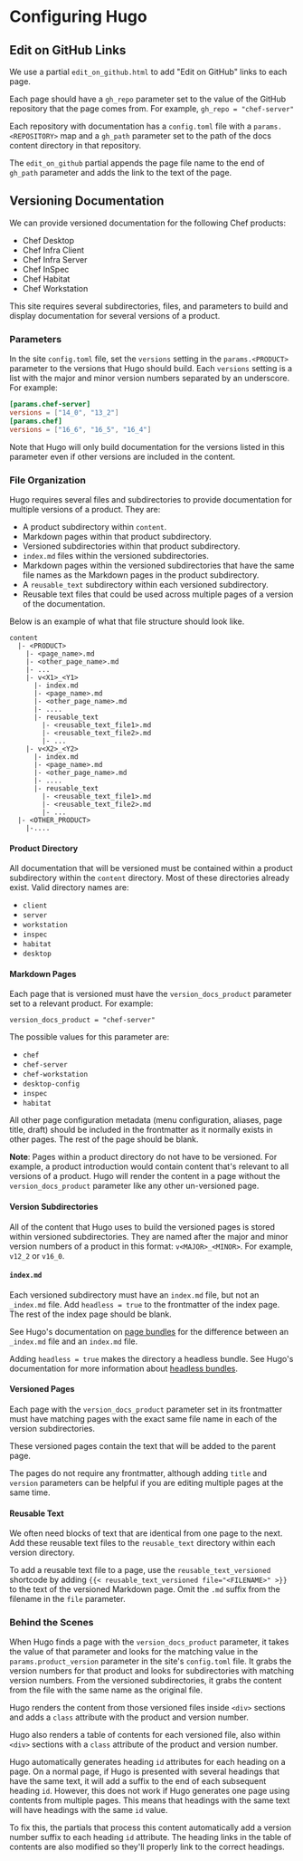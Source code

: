 <!-- markdownlint-disable-file MD002 -->
# Configuring Hugo

## Edit on GitHub Links

We use a partial `edit_on_github.html` to add "Edit on GitHub" links to each page.

Each page should have a `gh_repo` parameter set to the value of the GitHub repository
that the page comes from. For example, `gh_repo = "chef-server"`

Each repository with documentation has a `config.toml` file with a `params.<REPOSITORY>`
map and a `gh_path` parameter set to the path of the docs content directory in
that repository.

The `edit_on_github` partial appends the page file name to the end of `gh_path`
parameter and adds the link to the text of the page.

## Versioning Documentation

We can provide versioned documentation for the following Chef products:

- Chef Desktop
- Chef Infra Client
- Chef Infra Server
- Chef InSpec
- Chef Habitat
- Chef Workstation

This site requires several subdirectories, files, and parameters to build and display
documentation for several versions of a product.

### Parameters

In the site `config.toml` file, set the `versions` setting in the `params.<PRODUCT>` parameter to the
versions that Hugo should build. Each `versions` setting
is a list with the major and minor version numbers separated by an underscore.
For example:

```toml
[params.chef-server]
versions = ["14_0", "13_2"]
[params.chef]
versions = ["16_6", "16_5", "16_4"]
```

Note that Hugo will only build documentation for the versions listed in this parameter
even if other versions are included in the content.

### File Organization

Hugo requires several files and subdirectories to provide
documentation for multiple versions of a product. They are:

- A product subdirectory within `content`.
- Markdown pages within that product subdirectory.
- Versioned subdirectories within that product subdirectory.
- `index.md` files within the versioned subdirectories.
- Markdown pages within the versioned subdirectories that have the same file names
  as the Markdown pages in the product subdirectory.
- A `reusable_text` subdirectory within each versioned subdirectory.
- Reusable text files that could be used across multiple pages of a version of the
  documentation.

Below is an example of what that file structure should look like.

```none
content
  |- <PRODUCT>
    |- <page_name>.md
    |- <other_page_name>.md
    |- ...
    |- v<X1>_<Y1>
      |- index.md
      |- <page_name>.md
      |- <other_page_name>.md
      |- ....
      |- reusable_text
        |- <reusable_text_file1>.md
        |- <reusable_text_file2>.md
        |- ...
    |- v<X2>_<Y2>
      |- index.md
      |- <page_name>.md
      |- <other_page_name>.md
      |- ....
      |- reusable_text
        |- <reusable_text_file1>.md
        |- <reusable_text_file2>.md
        |- ...
  |- <OTHER_PRODUCT>
    |-....
```

#### Product Directory

All documentation that will be versioned must be contained within a product subdirectory
within the `content` directory. Most of these directories already exist. Valid directory
names are:

- `client`
- `server`
- `workstation`
- `inspec`
- `habitat`
- `desktop`

#### Markdown Pages

Each page that is versioned must have the `version_docs_product` parameter set to
a relevant product. For example:

`version_docs_product = "chef-server"`

The possible values for this parameter are:

- `chef`
- `chef-server`
- `chef-workstation`
- `desktop-config`
- `inspec`
- `habitat`

All other page configuration metadata (menu configuration, aliases, page title, draft)
should be included in the frontmatter as it normally exists in other pages. The
rest of the page should be blank.

**Note**: Pages within a product directory do not have to be versioned. For example,
a product introduction would contain content that's relevant to all versions of a product.
Hugo will render the content in a page without the `version_docs_product` parameter
like any other un-versioned page.

#### Version Subdirectories

All of the content that Hugo uses to build the versioned pages is stored within versioned
subdirectories. They are named after the major and minor version
numbers of a product in this format: `v<MAJOR>_<MINOR>`. For example, `v12_2` or `v16_0`.

#### `index.md`

Each versioned subdirectory must have an `index.md` file, but not an `_index.md` file.
Add `headless = true` to the frontmatter of the index page. The rest of the index page
should be blank.

See Hugo's documentation on [page bundles](https://gohugo.io/content-management/page-bundles/)
for the difference between an `_index.md` file and an `index.md` file.

Adding `headless = true` makes the directory a headless bundle. See Hugo's documentation
for more information about [headless bundles](https://gohugo.io/content-management/page-bundles/#headless-bundle).

#### Versioned Pages

Each page with the `version_docs_product` parameter set in its frontmatter must have
matching pages with the exact same file name in each of the version subdirectories.

These versioned pages contain the text that will be added to the parent page.

The pages do not require any frontmatter, although adding `title` and `version` parameters
can be helpful if you are editing multiple pages at the same time.

#### Reusable Text

We often need blocks of text that are identical from one page to the next. Add
these reusable text files to the `reusable_text` directory within each version
directory.

To add a reusable text file to a page, use the `reusable_text_versioned` shortcode by adding
`{{< reusable_text_versioned file="<FILENAME>" >}}` to the text of the versioned Markdown page.
Omit the `.md` suffix from the filename in the `file` parameter.

### Behind the Scenes

When Hugo finds a page with the `version_docs_product` parameter, it takes the
value of that parameter and looks for the matching value in the `params.product_version`
parameter in the site's `config.toml` file. It grabs the version numbers for that product
and looks for subdirectories with matching version numbers. From the versioned
subdirectories, it grabs the content from the file with the same name as the original file.

Hugo renders the content from those versioned files inside `<div>` sections and adds
a `class` attribute with the product and version number.

Hugo also renders a table of contents for each versioned file, also within `<div>`
sections with a `class` attribute of the product and version number.

Hugo automatically generates heading `id` attributes for each heading on a page.
On a normal page, if Hugo is presented with several headings that have the same
text, it will add a suffix to the end of each subsequent heading `id`. However,
this does not work if Hugo generates one page using contents from multiple pages.
This means that headings with the same text will have headings with the same `id`
value.

To fix this, the partials that process this content automatically add a version
number suffix to each heading `id` attribute. The heading links in the table of
contents are also modified so they'll properly link to the correct headings.
